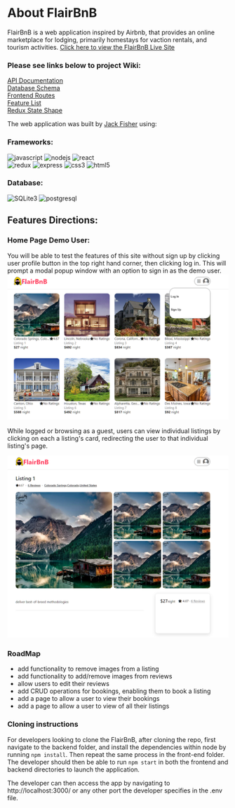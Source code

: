 # About FlairBnB

FlairBnB is a web application inspired by Airbnb, that provides an online marketplace for lodging, primarily homestays for vaction rentals, and tourism activities. [Click here to view the FlairBnB Live Site](https://jf-airbnb-clone.herokuapp.com/)

### Please see links below to project Wiki:
[API Documentation](https://github.com/fisjac/AirBnB-Clone/wiki/API-Documentation) <br>
[Database Schema](https://github.com/fisjac/AirBnB-Clone/wiki/Database-Schema)<br>
[Frontend Routes]()<br>
[Feature List](https://github.com/fisjac/AirBnB-Clone/wiki/Features-List)<br>
[Redux State Shape](https://github.com/fisjac/AirBnB-Clone/wiki/Redux-State-Shape)<br>



The web application was built by [Jack Fisher](https://www.linkedin.com/in/jackson-fisher-8631a7a1/) using:

### Frameworks:
![javascript](https://img.shields.io/badge/Javascript-F7DF1E?style=for-the-badge&logo=Javascript&logoColor=white)
![nodejs](https://img.shields.io/badge/Node.js-339933?style=for-the-badge&logo=Node.js&logoColor=white)
![react](https://img.shields.io/badge/React-61DAFB?style=for-the-badge&logo=React&logoColor=white)<br>
![redux](https://img.shields.io/badge/Redux-764ABC?style=for-the-badge&logo=Redux&logoColor=white)
![express](https://img.shields.io/badge/ExpressJS-000000?style=for-the-badge&logo=Express&logoColor=white)
![css3](https://img.shields.io/badge/CSS3-1572B6?style=for-the-badge&logo=CSS3&logoColor=white)
![html5](https://img.shields.io/badge/HTML5-E34F26?style=for-the-badge&logo=HTML5&logoColor=white)
### Database:
![SQLite3](https://img.shields.io/badge/SQLite-07405E?style=for-the-badge&logo=sqlite&logoColor=white) ![postgresql](https://img.shields.io/badge/PostgreSQL-4169E1?style=for-the-badge&logo=PostgreSQL&logoColor=white)


## Features Directions:

### Home Page Demo User:
You will be able to test the features of this site without sign up by clicking user profile button in the top right hand corner, then clicking log in. This will prompt a modal popup window with an option to sign in as the demo user.
![landing-page]

[landing-page]: ./assets/landingpage.png


While logged or browsing as a guest, users can view individual listings by clicking on each a listing's card, redirecting the user to that individual listing's page.

![individual-listing]

[individual-listing]: ./assets/individual-listing.png


### RoadMap
- add functionality to remove images from a listing
- add functionality to add/remove images from reviews
- allow users to edit their reviews
- add CRUD operations for bookings, enabling them to book a listing
- add a page to allow a user to view their bookings
- add a page to allow a user to view of all their listings


### Cloning instructions

For developers looking to clone the FlairBnB, after cloning the repo, first navigate to the backend folder, and install the dependencies within node by running
```npm install```. Then repeat the same process in the front-end folder. The developer should then be able to run ```npm start``` in both the frontend and backend directories to launch the application.

The developer can then access the app by navigating to http://localhost:3000/
or any other port the developer specifies in the .env file.

